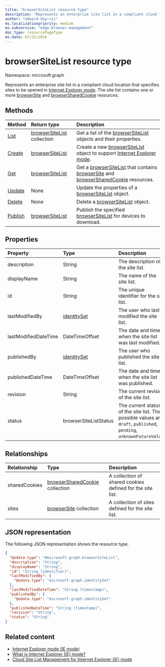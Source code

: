```yaml
---
title: "browserSiteList resource type"
description: "Represents an enterprise site list in a compliant cloud location that specifies sites to be opened in Internet Explorer mode."
author: "edward-day-vii"
ms.localizationpriority: medium
ms.subservice: "edge-browser-management"
doc_type: resourcePageType
ms.date: 07/22/2024
---
```


# browserSiteList resource type

Namespace: microsoft.graph

Represents an enterprise site list in a compliant cloud location that specifies sites to be opened in [Internet Explorer mode](/deployedge/edge-ie-mode). The site list contains one or more [browserSite](../resources/browsersite.md) and [browserSharedCookie](../resources/browsersharedcookie.md) resources.

## Methods
|Method|Return type|Description|
|:---|:---|:---|
|[List](../api/internetexplorermode-list-sitelists.md)|[browserSiteList](../resources/browsersitelist.md) collection|Get a list of the [browserSiteList](../resources/browsersitelist.md) objects and their properties.|
|[Create](../api/internetexplorermode-post-sitelists.md)|[browserSiteList](../resources/browsersitelist.md)|Create a new [browserSiteList](../resources/browsersitelist.md) object to support [Internet Explorer mode](/deployedge/edge-ie-mode).|
|[Get](../api/browsersitelist-get.md)|[browserSiteList](../resources/browsersitelist.md)|Get a [browserSiteList](../resources/browsersitelist.md) that contains [browserSite](../resources/browsersite.md) and [browserSharedCookie](../resources/browsersharedcookie.md) resources.|
|[Update](../api/browsersitelist-update.md)|None|Update the properties of a [browserSiteList](../resources/browsersitelist.md) object.|
|[Delete](../api/internetexplorermode-delete-sitelists.md)|None|Delete a [browserSiteList](../resources/browsersitelist.md) object.|
|[Publish](../api/browsersitelist-publish.md)|[browserSiteList](../resources/browsersitelist.md)|Publish the specified [browserSiteList](../resources/browsersitelist.md) for devices to download.|

## Properties
|Property|Type|Description|
|:---|:---|:---|
|description|String|The description of the site list.|
|displayName|String|The name of the site list.|
|id|String|The unique identifier for the site list.|
|lastModifiedBy|[identitySet](../resources/identityset.md)|The user who last modified the site list.|
|lastModifiedDateTime|DateTimeOffset|The date and time when the site list was last modified.|
|publishedBy|[identitySet](../resources/identityset.md)|The user who published the site list.|
|publishedDateTime|DateTimeOffset|The date and time when the site list was published.|
|revision|String|The current revision of the site list.|
|status|browserSiteListStatus|The current status of the site list. The possible values are: `draft`, `published`, `pending`, `unknownFutureValue`.|

## Relationships
|Relationship|Type|Description|
|:---|:---|:---|
|sharedCookies|[browserSharedCookie](../resources/browsersharedcookie.md) collection|A collection of shared cookies defined for the site list.|
|sites|[browserSite](../resources/browsersite.md) collection|A collection of sites defined for the site list.|

## JSON representation
The following JSON representation shows the resource type.
<!-- {
  "blockType": "resource",
  "keyProperty": "id",
  "@odata.type": "microsoft.graph.browserSiteList",
  "openType": false
}
-->
``` json
{
  "@odata.type": "#microsoft.graph.browserSiteList",
  "description": "String",
  "displayName": "String",
  "id": "String (identifier)",
  "lastModifiedBy": {
    "@odata.type": "microsoft.graph.identitySet"
  },
  "lastModifiedDateTime": "String (timestamp)",
  "publishedBy": {
    "@odata.type": "microsoft.graph.identitySet"
  },
  "publishedDateTime": "String (timestamp)",
  "revision": "String",
  "status": "String"
}
```

## Related content

- [Internet Explorer mode (IE mode)](https://www.microsoft.com/edge/business/ie-mode)
- [What is Internet Explorer (IE) mode?](/deployedge/edge-ie-mode)
- [Cloud Site List Management for Internet Explorer (IE) mode](/deployedge/edge-ie-mode-cloud-site-list-mgmt)
